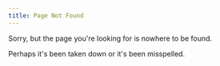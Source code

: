 ```yaml
---
title: Page Not Found
---
```


Sorry, but the page you're looking for is nowhere to be found.

Perhaps it's been taken down or it's been misspelled.
